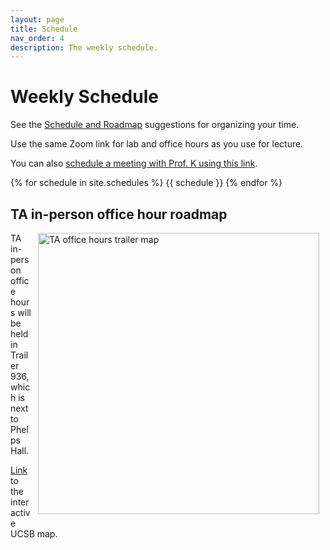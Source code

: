 ```yaml
---
layout: page
title: Schedule
nav_order: 4
description: The weekly schedule.
---
```


# Weekly Schedule

See the [Schedule and Roadmap]({{site.url}}/{{site.baseurl}}/success/#time-management-and-scheduling) suggestions for organizing your time. 

Use the same Zoom link for lab and office hours as you use for lecture.

You can also [schedule a meeting with Prof. K using this link](https://appt.link/ykk).

{% for schedule in site.schedules %}
{{ schedule }}
{% endfor %}


## TA in-person office hour roadmap
<img src="{{site.baseurl}}/assets/images/trailermap.png"  width="450"  alt="TA office hours trailer map" style="float: right; margin: 0px 10px 20px 10px;">
TA in-person office hours will be held in Trailer 936, which is next to Phelps Hall.

[Link](https://www.map.ucsb.edu/?id=1982#!ct/58207?m/619103?s/trailer%20936) to the interactive UCSB map. 

<br/><br/><br/><br/><br/><br/><br/><br/><br/><br/>
